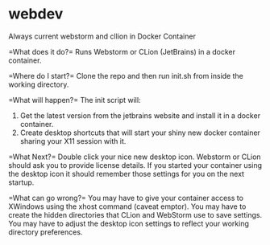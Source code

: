 # webdev
Always current webstorm and cllion in Docker Container

=What does it do?=
Runs Webstorm or CLion (JetBrains) in a docker container.

=Where do I start?=
Clone the repo and then run init.sh from inside the working directory.

=What will happen?=
The init script will:
  1. Get the latest version from the jetbrains website and install it in a docker container.
  2. Create desktop shortcuts that will start your shiny new docker container sharing your X11 session with it.
  
=What Next?=
Double click your nice new desktop icon.  Webstorm or CLion should ask you to provide license details.
If you started your container using the desktop icon it should remember those settings for you on the next startup.

=What can go wrong?=
You may have to give your container access to XWindows using the xhost command (caveat emptor).
You may have to create the hidden directories that CLion and WebStorm use to save settings.
You may have to adjust the desktop icon settings to reflect your working directory preferences.


